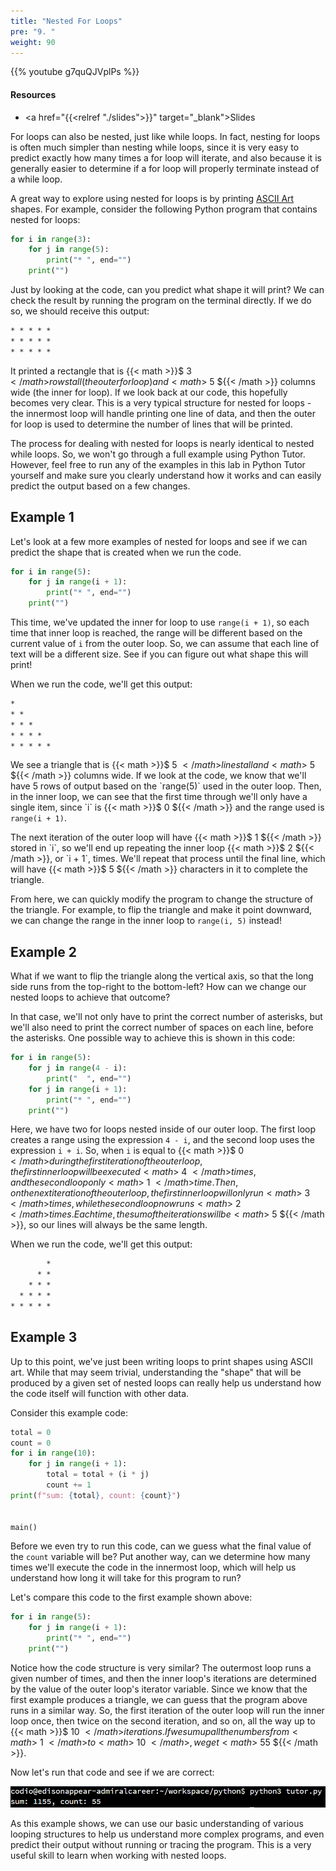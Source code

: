 ```yaml
---
title: "Nested For Loops"
pre: "9. "
weight: 90
---
```


{{% youtube g7quQJVplPs %}}

#### Resources

* <a href="{{<relref "./slides">}}" target="_blank">Slides</a>

For loops can also be nested, just like while loops. In fact, nesting for loops is often much simpler than nesting while loops, since it is very easy to predict exactly how many times a for loop will iterate, and also because it is generally easier to determine if a for loop will properly terminate instead of a while loop.

A great way to explore using nested for loops is by printing [ASCII Art](https://en.wikipedia.org/wiki/ASCII_art) shapes. For example, consider the following Python program that contains nested for loops:

```python 
for i in range(3):
    for j in range(5):
        print("* ", end="")
    print("")
```

Just by looking at the code, can you predict what shape it will print? We can check the result by running the program on the terminal directly. If we do so, we should receive this output:

```tex
* * * * * 
* * * * * 
* * * * * 
```

It printed a rectangle that is {{< math >}}$ 3 ${{< /math >}} rows tall (the outer for loop) and {{< math >}}$ 5 ${{< /math >}} columns wide (the inner for loop). If we look back at our code, this hopefully becomes very clear. This is a very typical structure for nested for loops - the innermost loop will handle printing one line of data, and then the outer for loop is used to determine the number of lines that will be printed.

The process for dealing with nested for loops is nearly identical to nested while loops. So, we won't go through a full example using Python Tutor. However, feel free to run any of the examples in this lab in Python Tutor yourself and make sure you clearly understand how it works and can easily predict the output based on a few changes.

## Example 1

Let's look at a few more examples of nested for loops and see if we can predict the shape that is created when we run the code. 

```python 
for i in range(5):
    for j in range(i + 1):
        print("* ", end="")
    print("")
```

This time, we've updated the inner for loop to use `range(i + 1)`, so each time that inner loop is reached, the range will be different based on the current value of `i` from the outer loop. So, we can assume that each line of text will be a different size. See if you can figure out what shape this will print!

When we run the code, we'll get this output:

```tex
* 
* * 
* * * 
* * * * 
* * * * * 
```

We see a triangle that is {{< math >}}$ 5 ${{< /math >}} lines tall and {{< math >}}$ 5 ${{< /math >}} columns wide. If we look at the code, we know that we'll have 5 rows of output based on the `range(5)` used in the outer loop. Then, in the inner loop, we can see that the first time through we'll only have a single item, since `i` is {{< math >}}$ 0 ${{< /math >}} and the range used is `range(i + 1)`. 

The next iteration of the outer loop will have {{< math >}}$ 1 ${{< /math >}} stored in `i`, so we'll end up repeating the inner loop {{< math >}}$ 2 ${{< /math >}}, or `i + 1`, times. We'll repeat that process until the final line, which will have {{< math >}}$ 5 ${{< /math >}} characters in it to complete the triangle.

From here, we can quickly modify the program to change the structure of the triangle. For example, to flip the triangle and make it point downward, we can change the range in the inner loop to `range(i, 5)` instead!

## Example 2

What if we want to flip the triangle along the vertical axis, so that the long side runs from the top-right to the bottom-left? How can we change our nested loops to achieve that outcome? 

In that case, we'll not only have to print the correct number of asterisks, but we'll also need to print the correct number of spaces on each line, before the asterisks. One possible way to achieve this is shown in this code:

```python
for i in range(5):
    for j in range(4 - i):
        print("  ", end="")
    for j in range(i + 1):
        print("* ", end="")
    print("")
```

Here, we have two for loops nested inside of our outer loop. The first loop creates a range using the expression `4 - i`, and the second loop uses the expression `i + i`. So, when `i` is equal to {{< math >}}$ 0 ${{< /math >}} during the first iteration of the outer loop, the first inner loop will be executed {{< math >}}$ 4 ${{< /math >}} times, and the second loop only {{< math >}}$ 1 ${{< /math >}} time. Then, on the next iteration of the outer loop, the first inner loop will only run {{< math >}}$ 3 ${{< /math >}} times, while the second loop now runs {{< math >}}$ 2 ${{< /math >}} times. Each time, the sum of the iterations will be {{< math >}}$ 5 ${{< /math >}}, so our lines will always be the same length. 

When we run the code, we'll get this output:

```tex
        * 
      * * 
    * * * 
  * * * * 
* * * * * 
```

## Example 3

Up to this point, we've just been writing loops to print shapes using ASCII art. While that may seem trivial, understanding the "shape" that will be produced by a given set of nested loops can really help us understand how the code itself will function with other data. 

Consider this example code:

```python
total = 0
count = 0
for i in range(10):
    for j in range(i + 1):
        total = total + (i * j)
        count += 1
print(f"sum: {total}, count: {count}")


main()
```

Before we even try to run this code, can we guess what the final value of the `count` variable will be? Put another way, can we determine how many times we'll execute the code in the innermost loop, which will help us understand how long it will take for this program to run? 

Let's compare this code to the first example shown above:

```python
for i in range(5):
    for j in range(i + 1):
        print("* ", end="")
    print("")
```

Notice how the code structure is very similar? The outermost loop runs a given number of times, and then the inner loop's iterations are determined by the value of the outer loop's iterator variable. Since we know that the first example produces a triangle, we can guess that the program above runs in a similar way. So, the first iteration of the outer loop will run the inner loop once, then twice on the second iteration, and so on, all the way up to {{< math >}}$ 10 ${{< /math >}} iterations. If we sum up all the numbers from {{< math >}}$ 1 ${{< /math >}} to {{< math >}}$ 10 ${{< /math >}}, we get {{< math >}}$ 55 ${{< /math >}}. 

Now let's run that code and see if we are correct:

![Output](/images/05/output.png?classes=border,shadow)

As this example shows, we can use our basic understanding of various looping structures to help us understand more complex programs, and even predict their output without running or tracing the program. This is a very useful skill to learn when working with nested loops.

